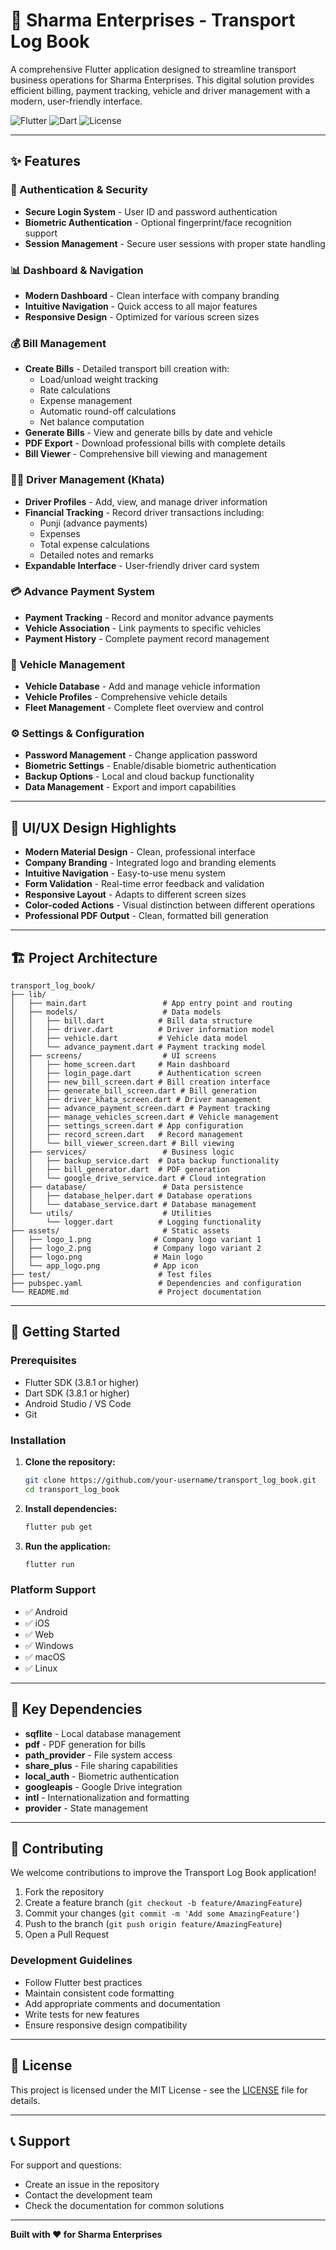 # 🚛 Sharma Enterprises - Transport Log Book

A comprehensive Flutter application designed to streamline transport business operations for Sharma Enterprises. This digital solution provides efficient billing, payment tracking, vehicle and driver management with a modern, user-friendly interface.

![Flutter](https://img.shields.io/badge/Flutter-3.8.1-blue?style=for-the-badge&logo=flutter)
![Dart](https://img.shields.io/badge/Dart-3.8.1-blue?style=for-the-badge&logo=dart)
![License](https://img.shields.io/badge/License-MIT-green?style=for-the-badge)

---

## ✨ Features

### 🔐 Authentication & Security
- **Secure Login System** - User ID and password authentication
- **Biometric Authentication** - Optional fingerprint/face recognition support
- **Session Management** - Secure user sessions with proper state handling

### 📊 Dashboard & Navigation
- **Modern Dashboard** - Clean interface with company branding
- **Intuitive Navigation** - Quick access to all major features
- **Responsive Design** - Optimized for various screen sizes

### 💰 Bill Management
- **Create Bills** - Detailed transport bill creation with:
  - Load/unload weight tracking
  - Rate calculations
  - Expense management
  - Automatic round-off calculations
  - Net balance computation
- **Generate Bills** - View and generate bills by date and vehicle
- **PDF Export** - Download professional bills with complete details
- **Bill Viewer** - Comprehensive bill viewing and management

### 👨‍💼 Driver Management (Khata)
- **Driver Profiles** - Add, view, and manage driver information
- **Financial Tracking** - Record driver transactions including:
  - Punji (advance payments)
  - Expenses
  - Total expense calculations
  - Detailed notes and remarks
- **Expandable Interface** - User-friendly driver card system

### 💳 Advance Payment System
- **Payment Tracking** - Record and monitor advance payments
- **Vehicle Association** - Link payments to specific vehicles
- **Payment History** - Complete payment record management

### 🚗 Vehicle Management
- **Vehicle Database** - Add and manage vehicle information
- **Vehicle Profiles** - Comprehensive vehicle details
- **Fleet Management** - Complete fleet overview and control

### ⚙️ Settings & Configuration
- **Password Management** - Change application password
- **Biometric Settings** - Enable/disable biometric authentication
- **Backup Options** - Local and cloud backup functionality
- **Data Management** - Export and import capabilities

---

## 🎨 UI/UX Design Highlights

- **Modern Material Design** - Clean, professional interface
- **Company Branding** - Integrated logo and branding elements
- **Intuitive Navigation** - Easy-to-use menu system
- **Form Validation** - Real-time error feedback and validation
- **Responsive Layout** - Adapts to different screen sizes
- **Color-coded Actions** - Visual distinction between different operations
- **Professional PDF Output** - Clean, formatted bill generation

---

## 🏗️ Project Architecture

```
transport_log_book/
├── lib/
│   ├── main.dart                 # App entry point and routing
│   ├── models/                   # Data models
│   │   ├── bill.dart            # Bill data structure
│   │   ├── driver.dart          # Driver information model
│   │   ├── vehicle.dart         # Vehicle data model
│   │   └── advance_payment.dart # Payment tracking model
│   ├── screens/                  # UI screens
│   │   ├── home_screen.dart     # Main dashboard
│   │   ├── login_page.dart      # Authentication screen
│   │   ├── new_bill_screen.dart # Bill creation interface
│   │   ├── generate_bill_screen.dart # Bill generation
│   │   ├── driver_khata_screen.dart # Driver management
│   │   ├── advance_payment_screen.dart # Payment tracking
│   │   ├── manage_vehicles_screen.dart # Vehicle management
│   │   ├── settings_screen.dart # App configuration
│   │   ├── record_screen.dart   # Record management
│   │   └── bill_viewer_screen.dart # Bill viewing
│   ├── services/                 # Business logic
│   │   ├── backup_service.dart  # Data backup functionality
│   │   ├── bill_generator.dart  # PDF generation
│   │   └── google_drive_service.dart # Cloud integration
│   ├── database/                 # Data persistence
│   │   ├── database_helper.dart # Database operations
│   │   └── database_service.dart # Database management
│   └── utils/                    # Utilities
│       └── logger.dart          # Logging functionality
├── assets/                       # Static assets
│   ├── logo_1.png              # Company logo variant 1
│   ├── logo_2.png              # Company logo variant 2
│   ├── logo.png                # Main logo
│   └── app_logo.png            # App icon
├── test/                        # Test files
├── pubspec.yaml                 # Dependencies and configuration
└── README.md                    # Project documentation
```

---

## 🚀 Getting Started

### Prerequisites
- Flutter SDK (3.8.1 or higher)
- Dart SDK (3.8.1 or higher)
- Android Studio / VS Code
- Git

### Installation

1. **Clone the repository:**
   ```bash
   git clone https://github.com/your-username/transport_log_book.git
   cd transport_log_book
   ```

2. **Install dependencies:**
   ```bash
   flutter pub get
   ```

3. **Run the application:**
   ```bash
   flutter run
   ```

### Platform Support
- ✅ Android
- ✅ iOS
- ✅ Web
- ✅ Windows
- ✅ macOS
- ✅ Linux

---

## 📱 Key Dependencies

- **sqflite** - Local database management
- **pdf** - PDF generation for bills
- **path_provider** - File system access
- **share_plus** - File sharing capabilities
- **local_auth** - Biometric authentication
- **googleapis** - Google Drive integration
- **intl** - Internationalization and formatting
- **provider** - State management

---

## 🤝 Contributing

We welcome contributions to improve the Transport Log Book application!

1. Fork the repository
2. Create a feature branch (`git checkout -b feature/AmazingFeature`)
3. Commit your changes (`git commit -m 'Add some AmazingFeature'`)
4. Push to the branch (`git push origin feature/AmazingFeature`)
5. Open a Pull Request

### Development Guidelines
- Follow Flutter best practices
- Maintain consistent code formatting
- Add appropriate comments and documentation
- Write tests for new features
- Ensure responsive design compatibility

---

## 📄 License

This project is licensed under the MIT License - see the [LICENSE](LICENSE) file for details.

---

## 📞 Support

For support and questions:
- Create an issue in the repository
- Contact the development team
- Check the documentation for common solutions

---

**Built with ❤️ for Sharma Enterprises**